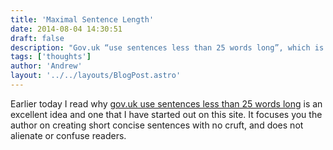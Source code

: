 ```yaml
---
title: 'Maximal Sentence Length'
date: 2014-08-04 14:30:51
draft: false
description: "Gov.uk “use sentences less than 25 words long”, which is an excellent idea and one that I have started using on this site."
tags: ['thoughts']
author: 'Andrew'
layout: '../../layouts/BlogPost.astro'
---
```


Earlier today I read why [gov.uk use sentences less than 25 words long](https://insidegovuk.blog.gov.uk/2014/08/04/sentence-length-why-25-words-is-our-limit/) is an excellent idea and one that I have started out on this site. It focuses you the author on creating short concise sentences with no cruft, and does not alienate or confuse readers.
